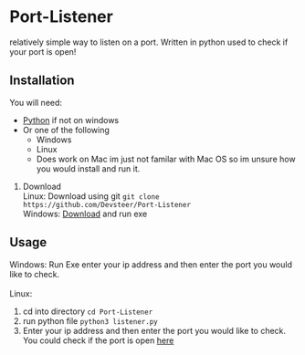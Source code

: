 # Port-Listener
relatively simple way to listen on a port. Written in python used to check if your port is open!

## Installation
You will need:
* [Python](https://www.python.org/downloads/) if not on windows
* Or one of the following
  * Windows
  * Linux
  * Does work on Mac im just not familar with Mac OS so im unsure how you would install and run it. 
 
 1. Download<br />
 Linux: Download using git ```git clone https://github.com/Devsteer/Port-Listener```<br />
 Windows: [Download](https://github.com/Devsteer/Port-Listener/releases/tag/v1.0.0) and run exe
 
## Usage
Windows: Run Exe enter your ip address and then enter the port you would like to check.<br />
<br />Linux: 
1. cd into directory ```cd Port-Listener```
2. run python file ```python3 listener.py```<br />
3. Enter your ip address and then enter the port you would like to check.<br />
You could check if the port is open [here](https://www.canyouseeme.org/)
